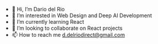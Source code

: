 - 👋 Hi, I’m Dario del Rio
- 👀 I’m interested in Web Design and Deep AI Development
- 🌱 I’m currently learning React
- 💞️ I’m looking to collaborate on React projects 
- 📫 How to reach me d.delriodirect@gmail.com

<!---
ddelrio95/ddelrio95 is a ✨ special ✨ repository because its `README.md` (this file) appears on your GitHub profile.
You can click the Preview link to take a look at your changes.
--->
